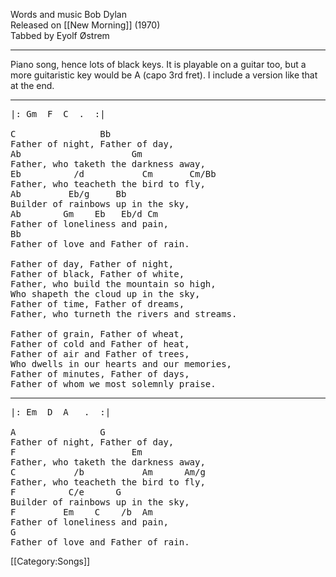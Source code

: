Words and music Bob Dylan<br>
Released on [[New Morning]] (1970)<br>
Tabbed by Eyolf Østrem

----
Piano song, hence lots of black keys. It is playable on a guitar too,
but a more guitaristic key would be A (capo 3rd fret). I include a
version like that at the end.

----
<pre class="verse">
|: Gm  F  C  .  :|

C                Bb
Father of night, Father of day,
Ab                     Gm
Father, who taketh the darkness away,
Eb          /d           Cm       Cm/Bb
Father, who teacheth the bird to fly,
Ab         Eb/g     Bb
Builder of rainbows up in the sky,
Ab        Gm    Eb   Eb/d Cm
Father of loneliness and pain,
Bb
Father of love and Father of rain.

Father of day, Father of night,
Father of black, Father of white,
Father, who build the mountain so high,
Who shapeth the cloud up in the sky,
Father of time, Father of dreams,
Father, who turneth the rivers and streams.

Father of grain, Father of wheat,
Father of cold and Father of heat,
Father of air and Father of trees,
Who dwells in our hearts and our memories,
Father of minutes, Father of days,
Father of whom we most solemnly praise.
</pre>

----
<pre class="verse">
|: Em  D  A   .  :|

A                G
Father of night, Father of day,
F                      Em
Father, who taketh the darkness away,
C           /b           Am      Am/g
Father, who teacheth the bird to fly,
F          C/e      G
Builder of rainbows up in the sky,
F         Em    C    /b  Am
Father of loneliness and pain,
G
Father of love and Father of rain.
</pre>

[[Category:Songs]]